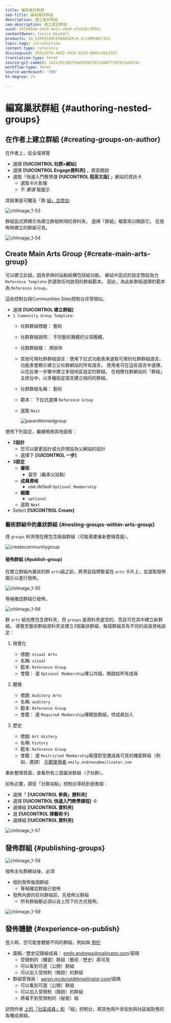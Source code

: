 ```yaml
---
title: 編寫巢狀群組
seo-title: 編寫巢狀群組
description: 建立巢狀群組
seo-description: 建立巢狀群組
uuid: b478454a-24c6-4e1c-a6e0-afeb1bc4992c
contentOwner: Janice Kendall
products: SG_EXPERIENCEMANAGER/6.4/COMMUNITIES
topic-tags: introduction
content-type: reference
discoiquuid: 955a1876-4882-4926-82e9-846bc8bb332c
translation-type: tm+mt
source-git-commit: 2d1e39120d79de029927011d48f7397b53ad91bc
workflow-type: tm+mt
source-wordcount: '599'
ht-degree: 2%

---
```



# 編寫巢狀群組 {#authoring-nested-groups}

## 在作者上建立群組 {#creating-groups-on-author}

在作者上，從全域導覽

* 選擇 **[!UICONTROL 社群>網站]**
* 選擇 **[!UICONTROL Engage資料夾]** ，將其開啟
* 選取「快速入門教學課 **[!UICONTROL 程英文版]** 」網站的資訊卡
   * 選取卡片影像
   * 不 *要選* 取圖示

其結果是可觸及「群 [組」主控台](groups.md):

![chlimage_1-53](assets/chlimage_1-53.png)

群組函式將顯示為建立群組例項的資料夾。 選擇「群組」檔案夾以開啟它。 在發佈時建立的群組可見。

![chlimage_1-54](assets/chlimage_1-54.png)

## Create Main Arts Group {#create-main-arts-group}

可以建立此組，因為參與的站點結構包括組功能。 網站中函式的設定預設為允 `Reference Template` 許選取任何啟用的群組範本。 因此，為此新群組選擇的範本為 `Reference Group`。

這些控制台與Communities Sites控制台非常相似。

* 選擇 **[!UICONTROL 建立群組]**
* `1 Community Group Template`:
   * 社群群組標題： 藝術
   * 社群群組說明： 不同藝術團體的父項團體。
   * 社群群組根： *預設為*
   * 其他可用社群群組語言：使用下拉式功能表來選取可用的社群群組語言。 功能表會顯示建立父社群網站的所有語言。 使用者可在這些語言中選擇，以在此單一步驟中建立多個地區設定的群組。 在相應社群網站的「群組」主控台中，以多種指定語言建立相同的群組。
   * 社群群組名稱： 藝術
   * 範本： 下拉式選擇 `Reference Group`
   * 選取 `Next`

      ![parentttentedgroup](assets/parenttonestedgroup.png)

使用下列設定，繼續檢視其他面板：

* **2設計**
   * 您可以變更設計或允許預設為父網站的設計
   * 選擇下 **[!UICONTROL 一步]**
* **3設定**
   * **審核**
      * 留空（繼承父站點）
   * **成員資格**
      * use default `Optional Membership`
   * **縮圖**
      * `optional`
   * 選取 `Next`
* Select **[!UICONTROL Create]**

### 藝術群組中的巢狀群組 {#nesting-groups-within-arts-group}

資 `groups` 料夾現在應包含兩個群組（可能需要重新整理頁面）。

![createcommunitygroup](assets/createcommunitygroup.png)

#### 發佈群組 {#publish-group}

在建立群組內巢狀的群 `arts`組之前，將滑鼠指標暫留在 `arts` 卡片上，並選取發佈圖示以進行發佈。

![chlimage_1-55](assets/chlimage_1-55.png)

等候確認群組已發佈。

![chlimage_1-56](assets/chlimage_1-56.png)

群 `arts` 組也應包含資料夾，但 `groups` 是資料夾是空的，而且可在其中建立新群組。 導覽至藝術群組資料夾並建立3個巢狀群組，每個群組具有不同的成員資格設定：

1. 視覺化
   * 標題: `Visual Arts`
   * 名稱: `visual`
   * 範本: `Reference Group`
   * 會籍： 選 `Optional Membership`擇公共組，開啟給所有成員
1. 聽覺
   * 標題: `Auditory Arts`
   * 名稱: `auditory`
   * 範本: `Reference Group`
   * 會籍： 選 `Required Membership`擇開放群組，供成員加入

1. 歷史

   * 標題: `Art History`
   * 名稱: `history`
   * 範本: `Reference Group`
   * 會籍： 選 `Restricted Membership`取僅對受邀成員可見的機密群組（例如，邀請） 
[示範使用者](tutorials.md#demo-users) `emily.andrews@mailinator.com`

重新整理頁面，查看所有三個巢狀群組（子社群）。

如有必要，請從「社群站點」控制台導航到嵌套組：

* 選擇「 **[!UICONTROL 參與」資料夾]**
* 選擇 **[!UICONTROL 快速入門教學課程]** 卡
* 選擇組 **[!UICONTROL 資料夾]**
* 選 **[!UICONTROL 擇藝術卡]**
* 選擇組 **[!UICONTROL 資料夾]**

![chlimage_1-57](assets/chlimage_1-57.png)

## 發佈群組 {#publishing-groups}

![chlimage_1-58](assets/chlimage_1-58.png)

發佈主社群網站後，必須

* 個別發佈每個群組
   * 等候確認群組已發佈
* 發佈內嵌的任何群組前，先發佈父群組
   * 所有群組都必須以自上而下的方式發佈。

![chlimage_1-59](assets/chlimage_1-59.png)

## 發佈體驗 {#experience-on-publish}

登入時，您可能會體驗不同的群組，例如與 [用於](tutorials.md#demo-users)

* 圖稿／歷史記錄組成員： emily.andrews@mailinator.com/密碼
   * 受限制的（機密）群組（藝術／歷史）將可見
   * 可以看到可選（公開）群組
   * 可以加入受限制（開啟）的群組
* 群組管理員： aaron.mcdonald@mailinator.com/密碼
   * 可以看到可選（公開）群組
   * 可以加入受限制（開啟）的群組
   * 將看不到受限制的（秘密）組

訪問作者 [上的「社區成員」和](members.md) 「組」控制台，將其他用戶添加到與社區組對應的各種成員組。
